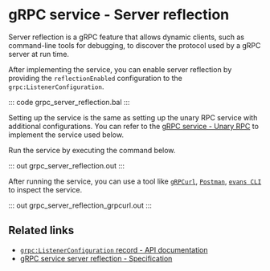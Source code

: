 # gRPC service - Server reflection

Server reflection is a gRPC feature that allows dynamic clients, such as command-line tools for debugging, to discover the protocol used by a gRPC server at run time.

After implementing the service, you can enable server reflection by providing the `reflectionEnabled` configuration to the `grpc:ListenerConfiguration`.
   
   ::: code grpc_server_reflection.bal :::

Setting up the service is the same as setting up the unary RPC service with additional configurations. You can refer to the [gRPC service - Unary RPC](/learn/by-example/grpc-service-unary/) to implement the service used below.

Run the service by executing the command below.

   ::: out grpc_server_reflection.out :::

After running the service, you can use a tool like [`gRPCurl`](https://github.com/fullstorydev/grpcurl), [`Postman`](https://www.postman.com/), [`evans CLI`](https://github.com/ktr0731/evans) to inspect the service.

   ::: out grpc_server_reflection_grpcurl.out :::

## Related links
- [`grpc:ListenerConfiguration` record - API documentation](https://lib.ballerina.io/ballerina/grpc/latest/records/ListenerConfiguration)
- [gRPC service server reflection - Specification](/spec/grpc/#7-grpc-server-reflection)

